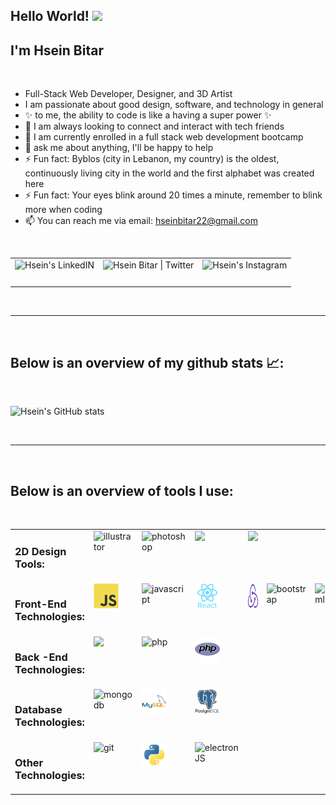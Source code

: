 ## Hello World! <img width="20" src="https://media.giphy.com/media/hvRJCLFzcasrR4ia7z/giphy.gif">
## I'm Hsein Bitar

<!-- Hey it's Hsein, if you find this document useful, consider giving it a star -->
<br />

- Full-Stack Web Developer, Designer, and 3D Artist
- I am passionate about good design, software, and technology in general
- ✨ to me, the ability to code is like a having a super power ✨
- 👯 I am always looking to connect and interact with tech friends
- 🌱 I am currently enrolled in a full stack web development bootcamp
- 💬 ask me about anything, I'll be happy to help
- ⚡ Fun fact: Byblos (city in Lebanon, my country) is the oldest, continuously living city in the world and the
first alphabet was created here
- ⚡ Fun fact: Your eyes blink around 20 times a minute, remember to blink more when coding
- 📫 You can reach me via email: hseinbitar22@gmail.com

<br />
<!-- Hey it's Hsein, if you find this document useful, consider giving it a star -->
<table>
  <tr>
    <!-- <td valign="top">
      <h2>
        Connect with me: </h2>
    </td> -->
    <td valign="top">
      <a href="https://www.linkedin.com/in/hseinbitar/">
        <img align="left" alt="Hsein's LinkedIN" height="40"
          src="https://raw.githubusercontent.com/peterthehan/peterthehan/master/assets/linkedin.svg" />
      </a>
    </td>
    <td valign="top">
      <a href="https://twitter.com/HseinBitar">
        <img align="left" alt="Hsein Bitar | Twitter" height="40"
          src="https://raw.githubusercontent.com/peterthehan/peterthehan/master/assets/twitter.svg" />
      </a>
    </td>
    <td valign="top">
      <a href="https://www.instagram.com/hsein_bitar/">
        <img align="left" alt="Hsein's Instagram" height="40"
          src="https://raw.githubusercontent.com/hussainweb/hussainweb/main/icons/instagram.png" />
      </a>
    </td>
  </tr>
</table>

<br />

<hr>

<!-- ## Blog posts -->
<!-- BLOG-POST-LIST:START -->
<!-- BLOG-POST-LIST:END -->
<br />

<!-- Hey it's Hsein, if you find this document useful, consider giving it a star -->
## Below is an overview of my github stats 📈:

<br />
<!-- <p align="left"> <img src="https://github-readme-stats.vercel.app/api?username=hsein-bitar&show_icons=true&theme=gotham" alt="Hsein Bitar" /> -->

![Hsein's GitHub
stats](https://github-readme-stats.vercel.app/api?username=hsein-bitar&show_icons=true&theme=merko&count_private=true)

<br />
<hr>
<br />

## Below is an overview of tools I use:
<br />

<!-- 2d design tools -->
<table>
  <tr>
    <td valign="top">
      <h3> 2D Design Tools: </h3>
    </td>
    <td valign="top"> <img src="https://logodownload.org/wp-content/uploads/2017/04/adobe-Illustrator-logo-1-1.png"
        alt="illustrator" height="40" />
    </td>
    <td valign="top"> <img src="https://logodownload.org/wp-content/uploads/2019/10/adobe-photoshop-logo.png"
        alt="photoshop" height="40" />
    </td>
    <td valign="top"> <img src="https://www.apkmirror.com/wp-content/uploads/2017/11/5a09132c374c5-384x384.png"
        height="40">
    </td>
    <!-- <td valign="top"> <img src="https://seeklogo.com/images/A/autocad-logo-C9817CB828-seeklogo.com.png" height="40">
    </td> -->
    <td valign="top"> <img src="https://cdn.freebiesupply.com/logos/large/2x/figma-1-logo-png-transparent.png"
        height="40">
    </td>
  </tr>
  <!-- 3d design tools -->
  <!-- <tr>
    <td valign="top">
      <h3> 3D Design Tools: </h3>
    </td>
    <td valign="top"> <img src="https://cdn.icon-icons.com/icons2/195/PNG/256/3ds_Max_23640.png" height="40">
    </td>
    <td valign="top">
      <img src="https://i2.wp.com/filecr.com/wp-content/uploads/2021/03/V-Ray-For-3ds-Max.png" height="40">
    </td>
    <td valign="top"> <img src="https://seeklogo.com/images/R/rhinoceros-3d-logo-770376F408-seeklogo.com.png"
        height="40">
    </td>
  </tr> -->
  <!-- frontend technologies -->
  <tr>
    <td valign="top">
      <h3>Front-End Technologies: </h3>
    </td>
    <td valign="top"> <img
        src="https://raw.githubusercontent.com/devicons/devicon/master/icons/javascript/javascript-original.svg"
        alt="javascript" height="40" />
    </td>
    <td valign="top"> <img
        src="https://upload.wikimedia.org/wikipedia/commons/thumb/4/4c/Typescript_logo_2020.svg/512px-Typescript_logo_2020.svg.png"
        alt="javascript" height="40" />
    </td>
    <td valign="top"><img
        src="https://raw.githubusercontent.com/devicons/devicon/master/icons/react/react-original-wordmark.svg"
        alt="react" height="40" />
    </td>
    <td valign="top"><img src="https://raw.githubusercontent.com/devicons/devicon/master/icons/redux/redux-original.svg"
        alt="redux" height="40" />
    </td>
    <td valign="top"><img src="https://cdn.freebiesupply.com/logos/large/2x/bootstrap-4-logo-svg-vector.svg"
        alt="bootstrap" height="40" />
    </td>
    <td valign="top"><img src="https://cdn-icons-png.flaticon.com/512/174/174854.png" alt="html5" height="40" />
    </td>
    <td valign="top"><img
        src="https://upload.wikimedia.org/wikipedia/commons/thumb/7/70/Devicon-css3-plain.svg/1200px-Devicon-css3-plain.svg.png"
        alt="css3" height="40" />
    </td>
  </tr>
  <!-- backend technologies -->
  <tr>
    <td valign="top">
      <h3>Back -End Technologies: </h3>
    </td>
    <td valign="top"> <img src="https://static.cdnlogo.com/logos/n/94/nodejs-icon.svg" height="40"> </td>
    <td valign="top"> <img
        src="https://upload.wikimedia.org/wikipedia/commons/thumb/9/9a/Laravel.svg/1969px-Laravel.svg.png" alt="php"
        height="40" />
    </td>
    <td valign="top"> <img
        src="https://raw.githubusercontent.com/github/explore/ccc16358ac4530c6a69b1b80c7223cd2744dea83/topics/php/php.png"
        alt="php" height="40" />
    </td>
    <!-- <td valign="top">
      <img
        src="https://raw.githubusercontent.com/github/explore/180320cffc25f4ed1bbdfd33d4db3a66eeeeb358/topics/cpp/cpp.png"
        alt="cpp" height="40" />
    </td> -->
  </tr>
  <!-- database technologies -->
  <tr>
    <td valign="top">
      <h3>Database Technologies: </h3>
    </td>
    <!-- <td valign="top"><img
        src="https://raw.githubusercontent.com/github/explore/80688e429a7d4ef2fca1e82350fe8e3517d3494d/topics/firebase/firebase.png"
        height="40">
    </td> -->
    <td valign="top"> <img src="https://static.cdnlogo.com/logos/m/30/mongodb-icon.svg" alt="mongodb" height="40" />
    </td>
    <!-- <td valign="top"> <img src="https://upload.wikimedia.org/wikipedia/commons/1/17/GraphQL_Logo.svg" height="40">
    </td> -->
    <td valign="top"> <img
        src="https://raw.githubusercontent.com/devicons/devicon/master/icons/mysql/mysql-original-wordmark.svg"
        alt="mysql" height="40" />
    </td>
    <td valign="top"> <img
        src="https://raw.githubusercontent.com/devicons/devicon/master/icons/postgresql/postgresql-original-wordmark.svg"
        alt="postgresql" height="40" />
    </td>
  </tr>
  <!-- cloud technologies -->
  <!-- <tr>
    <td valign="top">
      <h3> Cloud Technologies: </h3>
    </td>
    <td valign="top"> <img
        src="https://raw.githubusercontent.com/github/explore/80688e429a7d4ef2fca1e82350fe8e3517d3494d/topics/firebase/firebase.png"
        height="40">
    </td>
    <td valign="top"> <img src="https://www.drupal.org/files/project-images/aws-logo.png" height="40">
    </td>
  </tr> -->
  <!-- mobile technologies -->
  <!-- <tr>
    <td valign="top">
      <h3> Mobile Technologies: </h3>
    </td>
    <td valign="top"><img src="https://reactnative.dev/img/header_logo.svg" alt="reactnative" height="40" />
    </td>
    <td valign="top"> <img src="https://www.vectorlogo.zone/logos/dartlang/dartlang-icon.svg" alt="dart" height="40" />
    </td>
    <td valign="top"> <img src="https://www.vectorlogo.zone/logos/flutterio/flutterio-icon.svg" alt="flutter"
        height="40" />
    </td>
  </tr> -->
  <!-- other technologies -->
  <tr>
    <td valign="top">
      <h3> Other Technologies: </h3>
    </td>
    <td valign="top"> <img src="https://www.vectorlogo.zone/logos/git-scm/git-scm-icon.svg" alt="git" height="40" />
    </td>
    <td valign="top"> <img
        src="https://raw.githubusercontent.com/devicons/devicon/master/icons/python/python-original.svg" alt="python"
        height="40" />
    </td>
    <td valign="top"> <img
        src="https://upload.wikimedia.org/wikipedia/commons/9/91/Electron_Software_Framework_Logo.svg" alt="electronJS"
        height="40" />
    </td>
    <!-- <td valign="top">
      <img src="https://raw.githubusercontent.com/devicons/devicon/master/icons/linux/linux-original.svg" alt="linux"
        height="40" />
    </td> -->
  </tr>
</table>